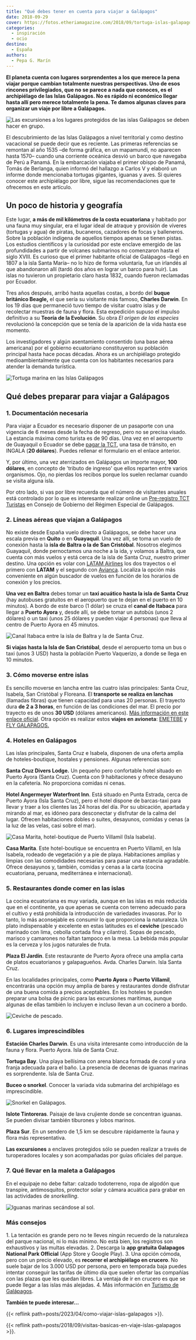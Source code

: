 ```yaml
---
title: "Qué debes tener en cuenta para viajar a Galápagos"
date: 2018-09-29
cover: https://fotos.etheriamagazine.com/2018/09/tortuga-islas-galapagos.jpg
categories: 
  - inspiración
  - ocio
destino: 
  - España
authors: 
  - Pepa G. Marín
---
```


**El planeta cuenta con lugares sorprendentes a los que merece la pena viajar porque 
cambian totalmente nuestras perspectivas. Uno de esos rincones privilegiados, que no se 
parece a nada que conoces, es el archipiélago de las Islas Galápagos. No es rápido ni 
económico llegar hasta allí pero merece totalmente la pena. Te damos algunas claves para 
organizar un viaje por libre a Galápagos.** 

![Las excursiones a los lugares protegidos de las islas Galápagos se deben hacer en grupo.](https://fotos.etheriamagazine.com/2018/09/viaje-galapagos-Tintoreras.jpg "Las excursiones a los lugares protegidos se deben hacer en grupo.")

El descubrimiento de las Islas Galápagos a nivel territorial y como destino vacacional 
se puede decir que es reciente. Las primeras referencias se remontan al año 1535 –de 
forma gráfica, en un mapamundi, no aparecen hasta 1570– cuando una corriente oceánica 
desvió un barco que navegaba de Perú a Panamá. En la embarcación viajaba el primer 
obispo de Panamá, Tomás de Berlanga, quien informó del hallazgo a Carlos V y elaboró un 
informe donde mencionaba tortugas gigantes, iguanas y aves. Si quieres conocer este 
archipiélago por libre, sigue las recomendaciones que te ofrecemos en este artículo. 

## Un poco de historia y geografía

Este lugar, **a más de mil kilómetros de la costa ecuatoriana** y habitado por una fauna 
muy singular, era el lugar ideal de atraque y provisión de víveres (tortugas y agua) de 
piratas, bucaneros, cazadores de focas y balleneros. Sobre la población indígena de 
aquellos tiempos apenas se tienen pistas. Los estudios científicos y la curiosidad por 
este enclave emergido de las profundidades a partir de volcanes submarinos no comenzaron 
hasta el siglo XVIII. Es curioso que el primer habitante oficial de Galápagos –llegó en 
1807 a la isla Santa María– no lo hizo de forma voluntaria, fue un irlandés al que 
abandonaron allí (tardó dos años en lograr un barco para huir). Las islas no tuvieron un 
propietario claro hasta 1832, cuando fueron reclamadas por Ecuador. 

Tres años después, arribó hasta aquellas costas, a bordo del **buque británico Beagle,** 
el que sería su visitante más famoso, **Charles Darwin**. En los 19 días que permaneció 
tuvo tiempo de visitar cuatro islas y de recolectar muestras de fauna y flora. Esta 
expedición supuso el impulso definitivo a su **Teoría de la Evolución**. Su obra _El 
origen de las especies_ revolucionó la concepción que se tenía de la aparición de la 
vida hasta ese momento. 

Los investigadores y algún asentamiento consentido (una base aérea americana) por el 
gobierno ecuatoriano constituyeron su población principal hasta hace pocas décadas. 
Ahora es un archipiélago protegido medioambientalmente que cuenta con los habitantes 
necesarios para atender la demanda turística. 

![Tortuga marina en las Islas Galápagos](https://fotos.etheriamagazine.com/2018/09/tortuga-islas-galapagos.jpg "Tortuga marina en las Islas Galápagos. © Dustin Haney")

## Qué debes preparar para viajar a Galápagos

### 1\. Documentación necesaria

Para viajar a Ecuador es necesario disponer de un pasaporte con una vigencia de 6 meses 
desde la fecha de regreso, pero no se precisa visado. La estancia máxima como turista es 
de 90 días. Una vez en el aeropuerto de Guayaquil o Ecuador se debe [pagar la 
TCT](https://siiws.gobiernogalapagos.gob.ec/siicgg_web/), una tasa de tránsito, en 
INGALA (**20 dólares**). Puedes rellenar el formulario en el enlace anterior. 

Y, por último, una vez aterrizados en Galápagos un importe mayor, **100 dólares**, en 
concepto de 'tributo de ingreso' que ellos reparten entre varios organismos. Ojo, no 
pierdas los recibos porque los suelen reclamar cuando se visita alguna isla. 

Por otro lado, si vas por libre recuerda que el número de visitantes anuales está 
controlado por lo que es interesante realizar online un [Pre-registro TCT 
Turistas](http://www.gobiernogalapagos.gob.ec/pre-registro-tct-turistas/) en Consejo de 
Gobierno del Régimen Especial de Galápagos. 

### 2\. Líneas aéreas que viajan a Galápagos

No existe desde España vuelo directo a Galápagos, se debe hacer una escala previa en 
**Quito** o en **Guayaquil**. Una vez allí, se toma un vuelo de conexión hasta la **isla 
de Baltra o la de San Cristóbal**. Nosotros elegimos Guayaquil, donde pernoctamos una 
noche a la ida, y volamos a Baltra, que cuenta con más vuelos y está cerca de la isla de 
Santa Cruz, nuestro primer destino. Una opción es volar con [LATAM 
Airlines](https://www.latam.com/es_es/) los dos trayectos o el primero con **LATAM** y 
el segundo con [Avianca](https://www.avianca.com/es/es/). Localiza la opción más 
conveniente en algún buscador de vuelos en función de los horarios de conexión y los 
precios. 

**Una vez en Baltra** debes tomar un **taxi acuático hasta la isla de Santa Cruz** (hay 
autobuses gratuitos en el aeropuerto que te dejan en el puerto en 10 minutos). A bordo 
de este barco (1 dólar) se cruza el **canal de Itabaca** para llegar a **Puerto Ayora** 
y, desde allí, se debe tomar un autobús (unos 2 dólares) o un taxi (unos 25 dólares y 
pueden viajar 4 personas) que lleva al centro de Puerto Ayora en 45 minutos. 

![Canal Itabaca entre la isla de Baltra y la de Santa Cruz.](https://fotos.etheriamagazine.com/2018/08/galapagos-Canal-Itabaca.jpg "Canal Itabaca entre la isla de Baltra y la de Santa Cruz.")

**Si viajas hasta la Isla de San Cristóbal**, desde el aeropuerto toma un bus o taxi 
(unos 3 USD) hasta la población Puerto Vaquerizo, a donde se llega en 10 minutos. 

### 3\. Cómo moverse entre islas

Es sencillo moverse en lancha entre las cuatro islas principales: Santa Cruz, Isabela, 
San Cristóbal y Floreana. El **transporte se realiza en lanchas** (llamadas fibras) que 
tienen capacidad para unas 20 personas. El trayecto dura **de 2 a 3 horas**, en función 
de las condiciones del mar. El precio por trayecto es de unos **30 USD** (dólares 
americanos). [Más información en este enlace 
oficial](https://galapagos.gob.ec/transporte-entre-islas-pobladas/). Otra opción es 
realizar estos **viajes en avioneta**: [EMETEBE](http://www.emetebe.com.ec) y [FLY 
GALAPAGOS.](https://www.flygalapagos.com.ec/) 

### 4\. Hoteles en Galápagos

Las islas principales, Santa Cruz e Isabela, disponen de una oferta amplia de 
hoteles-boutique, hostales y pensiones. Algunas referencias son: 

**Santa Cruz Divers Lodge.** Un pequeño pero confortable hotel situado en Puerto Ayora 
(Santa Cruz). Cuenta con 9 habitaciones y ofrece desayuno en la cafetería. No 
proporciona comidas ni cenas. 

**Hotel Angermeyer Waterfront Inn**. Está situado en Punta Estrada, cerca de Puerto 
Ayora (Isla Santa Cruz), pero el hotel dispone de barcas-taxi para llevar y traer a los 
clientes las 24 horas del día. Por su ubicación, apartada y mirando al mar, es idóneo 
para desconectar y disfrutar de la calma del lugar. Ofrecen habitaciones dobles o 
suites, desayunos, comidas y cenas (a la luz de las velas, casi sobre el mar). 

![Casa Marita, hotel-boutique de Puerto Villamil (Isla Isabela).](https://fotos.etheriamagazine.com/2018/09/casa-marita-isabela-galapagos.jpg "Casa Marita, hotel-boutique de Puerto Villamil (Isla Isabela).")

**Casa Marita**. Este hotel-boutique se encuentra en Puerto Villamil, en Isla Isabela, 
rodeado de vegetación y a pie de playa. Habitaciones amplias y limpias con las 
comodidades necesarias para pasar una estancia agradable. Ofrece desayunos y, también, 
comidas y cenas a la carta (cocina ecuatoriana, peruana, mediterránea e internacional). 

### 5\. Restaurantes donde comer en las islas

La cocina ecuatoriana es muy variada, aunque en las islas es más reducida que en el 
continente, ya que apenas se cuenta con terreno adecuado para el cultivo y está 
prohibida la introducción de variedades invasoras. Por lo tanto, lo más aconsejable es 
consumir lo que proporciona la naturaleza. Un plato indispensable y excelente en estas 
latitudes es el **ceviche** (pescado marinado con lima, cebolla cortada fina y 
cilantro). Sopas de pescado, marisco y camarones no faltan tampoco en la mesa. La bebida 
más popular es la cerveza y los jugos naturales de fruta. 

**Plaza El Jardín**. Este restaurante de Puerto Ayora ofrece una amplia carta de platos 
ecuatorianos y galapagueños. Avda. Charles Darwin. Isla Santa Cruz. 

En las localidades principales, como **Puerto Ayora** o **Puerto Villamil**, encontrarás 
una opción muy amplia de bares y restaurantes donde disfrutar de una buena comida a 
precios aceptables. En los hoteles te pueden preparar una bolsa de picnic para las 
excursiones marítimas, aunque algunas de ellas también lo incluyen e incluso llevan a un 
cocinero a bordo. 

![Ceviche de pescado.](https://fotos.etheriamagazine.com/2018/09/ceviche-ecuador.jpg "Ceviche de pescado.")

### 6\. Lugares imprescindibles

**Estación Charles Darwin**. Es una visita interesante como introducción de la fauna y 
flora. Puerto Ayora. Isla de Santa Cruz. 

**Tortuga Bay**. Una playa bellísima con arena blanca formada de coral y una franja 
adecuada para el baño. La presencia de decenas de iguanas marinas es sorprendente. Isla 
de Santa Cruz. 

**Buceo o snorkel**. Conocer la variada vida submarina del archipiélago es 
imprescindible. 

![Snorkel en Galápagos.](https://fotos.etheriamagazine.com/2018/09/snorkel-galapagos.jpg "Snorkel en Galápagos.")

**Islote Tintoreras**. Paisaje de lava crujiente donde se concentran iguanas. Se pueden 
divisar también tiburones y lobos marinos. 

**Plaza Sur**. En un sendero de 1,5 km se descubre rápidamente la fauna y flora más 
representativa. 

**Las excursiones** a enclaves protegidos sólo se pueden realizar a través de 
turoperadores locales y son acompañadas por guías oficiales del parque. 

### 7\. Qué llevar en la maleta a Galápagos

En el equipaje no debe faltar: calzado todoterreno, ropa de algodón que transpire, 
antimosquitos, protector solar y cámara acuática para grabar en las actividades de 
_snorkelling_. 

![Iguanas marinas secándose al sol.](https://fotos.etheriamagazine.com/2018/09/Iguanas-marinas-galapagos.jpg "Iguanas marinas secándose al sol.")

### Más consejos

1\. La tentación es grande pero no te lleves ningún recuerdo de la naturaleza del parque 
nacional, ni lo más mínimo. No está bien, los registros son exhaustivos y las multas 
elevadas. 2\. Descarga la **app gratuita Galapagos National Park Official** (App Store y 
Google Play). 3\. Una opción cómoda, pero con un precio elevado, es **recorrer el 
archipiélago en crucero**. No suele bajar de los 3.000 USD por persona, pero en 
temporada baja puedes intentar conseguir las tarifas de último día que suelen ofertar 
las compañías con las plazas que les quedan libres. La ventaja de ir en crucero es que 
se puede llegar a las islas más alejadas. 4\. Más información en [Turismo de 
Galápagos](http://www.galapagos.gob.ec). 

**También te puede interesar...** 

{{< reflink path=posts/2023/04/como-viajar-islas-galapagos >}}. 

{{< reflink path=posts/2018/09/visitas-basicas-en-viaje-islas-galapagos >}}.
